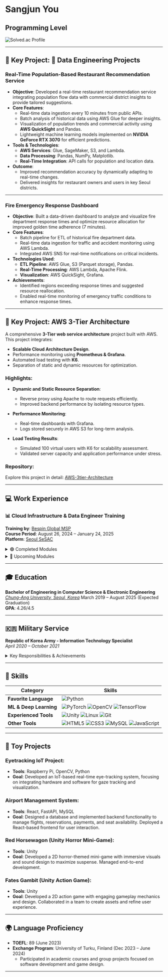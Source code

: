 # Sangjun You

## Programming Level
![Solved.ac Profile](http://mazassumnida.wtf/api/v2/generate_badge?boj=ysjun5656)

---

## 🎯 Key Project: 🚀 Data Engineering Projects

### **Real-Time Population-Based Restaurant Recommendation Service**
- **Objective**: Developed a real-time restaurant recommendation service integrating population flow data with commercial district insights to provide tailored suggestions.
- **Core Features**:
  - Real-time data ingestion every 10 minutes from public APIs.
  - Batch analysis of historical data using AWS Glue for deeper insights.
  - Visualization of population trends and commercial activity using **AWS QuickSight** and Pandas.
  - Lightweight machine learning models implemented on **NVIDIA GeForce RTX 3070** for efficient predictions.
- **Tools & Technologies**:
  - **AWS Services**: Glue, SageMaker, S3, and Lambda.
  - **Data Processing**: Pandas, NumPy, Matplotlib.
  - **Real-Time Integration**: API calls for population and location data.
- **Outcome**:
  - Improved recommendation accuracy by dynamically adapting to real-time changes.
  - Delivered insights for restaurant owners and users in key Seoul districts.

---

### **Fire Emergency Response Dashboard**
- **Objective**: Built a data-driven dashboard to analyze and visualize fire department response times and optimize resource allocation for improved golden time adherence (7 minutes).
- **Core Features**:
  - Batch pipeline for ETL of historical fire department data.
  - Real-time data ingestion for traffic and accident monitoring using AWS Lambda.
  - Integrated AWS SNS for real-time notifications on critical incidents.
- **Technologies Used**:
  - **ETL Pipeline**: AWS Glue, S3 (Parquet storage), Pandas.
  - **Real-Time Processing**: AWS Lambda, Apache Flink.
  - **Visualization**: AWS QuickSight, Grafana.
- **Achievements**:
  - Identified regions exceeding response times and suggested resource reallocation.
  - Enabled real-time monitoring of emergency traffic conditions to enhance response times.

---

## 🎯 Key Project: AWS 3-Tier Architecture

A comprehensive **3-Tier web service architecture** project built with AWS. This project integrates:
- **Scalable Cloud Architecture Design**.
- Performance monitoring using **Prometheus & Grafana**.
- Automated load testing with **K6**.
- Separation of static and dynamic resources for optimization.

### Highlights:

- **Dynamic and Static Resource Separation**:
  - Reverse proxy using Apache to route requests efficiently.
  - Improved backend performance by isolating resource types.

- **Performance Monitoring**:
  - Real-time dashboards with Grafana.
  - Logs stored securely in AWS S3 for long-term analysis.

- **Load Testing Results**:
  - Simulated 100 virtual users with K6 for scalability assessment.
  - Validated server capacity and application performance under stress.

### Repository:
Explore this project in detail:
[AWS-3tier-Architecture](https://github.com/SangjunRyu/AWS-3tier-Architecture)

---

## 💻 Work Experience

### 📊 Cloud Infrastructure & Data Engineer Training

**Training by**: [Bespin Global MSP](https://www.bespinglobal.com/)  
**Course Period**: August 26, 2024 – January 24, 2025  
**Platform**: [Seoul SeSAC](https://sesac.seoul.kr/course/active/detail.do)


<details>
  <summary>🟢 Completed Modules</summary>

- **Cloud Architecture Design**:
  - Designing fault-tolerant, high-availability architectures.
  - Multi-region setups and disaster recovery strategies.
  - Example project: [AWS-HA-Architecture-Practice](https://github.com/SangjunRyu/AWS-HA-architecture-practice)

- **Linux & System Basics**:
  - Linux commands, file systems, and shell scripting basics.
  - Server installation and management in Linux environments.

- **Database & Data Analysis**:
  - Introduction to relational databases and SQL queries.
  - Basics of data analysis with tools for querying and managing databases.

- **Cloud Computing Fundamentals**:
  - Overview of cloud computing and its benefits.
  - **AWS EC2 Instances**: Creation, management, and scaling of virtual instances.
  - **Elastic Beanstalk**: Deployment of web applications.
  - **Lambda & Serverless Functions**: Event-driven architecture with serverless computing.
  - **IAM (Identity & Access Management)**: Managing permissions and security policies.

- **Network & VPC (Virtual Private Cloud)**:
  - Building secure and scalable cloud networks.
  - Managing subnets, routing tables, network ACLs, and security groups.

- **Big Data Services & Pipelines** *(Scheduled for December-January)*:
  - Implementing data pipelines on cloud environments.
  - **Data Visualization**: AWS QuickSight and other BI tools.
  - **Data Storage & Management**: Optimizing big data storage solutions.

</details>

<details>
  <summary>🔵 Upcoming Modules</summary>


- **Data Engineer Service Project**:
  - Building data engineering pipelines from ingestion to processing and visualization.
  - Focus on real-time data processing and cloud-native integration.
</details>

---

## 🎓 Education

**Bachelor of Engineering in Computer Science & Electronic Engineering**  
[*Chung-Ang University, Seoul, Korea*](https://www.cau.ac.kr)
March 2019 – August 2025 (Expected Graduation)  
**GPA**: 4.26/4.5

---

## 🇰🇷 Military Service

**Republic of Korea Army - Information Technology Specialist**  
*April 2020 – October 2021*

<details>
  <summary>Key Responsibilities & Achievements</summary>

- **Managed the Division's Website**:  
  - Maintained and updated the HTML content of the division's official website, ensuring timely information dissemination regarding unit schedules and changes.

- **Managed Video Conferencing Infrastructure**:  
  - Oversaw the setup and maintenance of the division's video conferencing system, facilitating seamless communication for remote meetings.

- **Network Management**:  
  - Configured firewalls and monitored network traffic to ensure secure and efficient communication within the division.
  - Performed routine network surveillance to identify and address potential issues proactively.

- **Technical Support**:  
  - Conducted PC formatting and set up new computers, ensuring optimal performance and security.
  - Created RJ45 Ethernet cables for network connectivity, enhancing infrastructure reliability.
  - Installed and configured printers, providing essential printing services for administrative tasks.

</details>

---

## 💪 Skills

| **Category**          | **Skills**                                                                                                                                                                                                                  |
|-----------------------|----------------------------------------------------------------------------------------------------------------------------------------------------------------------------------------------------------------------------|
| **Favorite Language**  | ![Python](https://img.shields.io/badge/Python-3776AB.svg?&style=for-the-badge&logo=Python&logoColor=white)                                                                                                                 |
| **ML & Deep Learning** | ![PyTorch](https://img.shields.io/badge/PyTorch-EE4C2C?style=for-the-badge&logo=PyTorch&logoColor=white) ![OpenCV](https://img.shields.io/badge/opencv-5C3EE8?style=for-the-badge&logo=opencv&logoColor=black) ![TensorFlow](https://img.shields.io/badge/TensorFlow-FF6F00?style=for-the-badge&logo=TensorFlow&logoColor=white) |
| **Experienced Tools** | ![Unity](https://img.shields.io/badge/unity-FFFFFF?style=for-the-badge&logo=unity&logoColor=white) ![Linux](https://img.shields.io/badge/linux-FCC624?style=for-the-badge&logo=linux&logoColor=black) ![Git](https://img.shields.io/badge/git-F05032?style=for-the-badge&logo=git&logoColor=white)   |
| **Other Tools**        | ![HTML5](https://img.shields.io/badge/HTML5-E34F26.svg?&style=for-the-badge&logo=HTML5&logoColor=white) ![CSS3](https://img.shields.io/badge/CSS3-1572B6.svg?&style=for-the-badge&logo=CSS3&logoColor=white) ![MySQL](https://img.shields.io/badge/MySQL-4479A1.svg?&style=for-the-badge&logo=MySQL&logoColor=white) ![JavaScript](https://img.shields.io/badge/JavaScript-F7DF1E.svg?&style=for-the-badge&logo=JavaScript&logoColor=white) |

---

## 🚂 Toy Projects

### **Eyetracking IoT Project**:
- **Tools**: Raspberry Pi, OpenCV, Python
- **Goal**: Developed an IoT-based real-time eye-tracking system, focusing on integrating hardware and software for gaze tracking and visualization.

### **Airport Management System**:
- **Tools**: React, FastAPI, MySQL
- **Goal**: Designed a database and implemented backend functionality to manage flights, reservations, payments, and seat availability. Deployed a React-based frontend for user interaction.

### **Red Horsewagon (Unity Horror Mini-Game)**:
- **Tools**: Unity
- **Goal**: Developed a 2D horror-themed mini-game with immersive visuals and sound design to maximize suspense. Managed end-to-end development.

### **Fates Gambit (Unity Action Game)**:
- **Tools**: Unity
- **Goal**: Developed a 2D action game with engaging gameplay mechanics and design. Collaborated in a team to create assets and refine user experience.

---

## 🌍 Language Proficiency

- **TOEFL**: 89 (June 2023)
- **Exchange Program**: University of Turku, Finland (Dec 2023 – June 2024)
  - Participated in academic courses and group projects focused on software development and game design.

---
